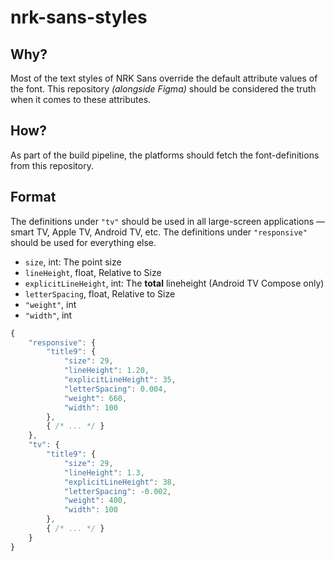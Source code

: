 # nrk-sans-styles

## Why?

Most of the text styles of NRK Sans override the default attribute values of the font. This repository _(alongside Figma)_ should be considered the truth when it comes to these attributes.

## How?

As part of the build pipeline, the platforms should fetch the font-definitions from this repository.

## Format

The definitions under `"tv"` should be used in all large-screen applications — smart TV, Apple TV, Android TV, etc. The definitions under `"responsive"` should be used for everything else.

- `size`, int: The point size
- `lineHeight`, float, Relative to Size
- `explicitLineHeight`, int: The **total** lineheight (Android TV Compose only)
- `letterSpacing`, float, Relative to Size
- `"weight"`, int
- `"width"`, int

```js
{
    "responsive": {
        "title9": {
            "size": 29,
            "lineHeight": 1.20,
            "explicitLineHeight": 35,
            "letterSpacing": 0.004,
            "weight": 660,
            "width": 100
        },
        { /* ... */ }
    },
    "tv": {
        "title9": {
            "size": 29,
            "lineHeight": 1.3,
            "explicitLineHeight": 38,
            "letterSpacing": -0.002,
            "weight": 400,
            "width": 100
        },
        { /* ... */ }
    }
}
```

